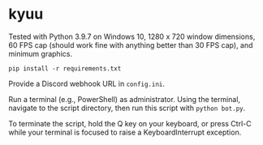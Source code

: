 # kyuu

Tested with Python 3.9.7 on Windows 10, 1280 x 720 window dimensions, 60 FPS cap (should work fine with anything better than 30 FPS cap), and minimum graphics.

```
pip install -r requirements.txt
```

Provide a Discord webhook URL in `config.ini`.

Run a terminal (e.g., PowerShell) as administrator. Using the terminal, navigate to the script directory, then run this script with `python bot.py`.

To terminate the script, hold the Q key on your keyboard, or press Ctrl-C while your terminal is focused to raise a KeyboardInterrupt exception.
